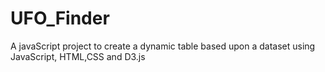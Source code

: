 # UFO_Finder
A javaScript project to create a dynamic table based upon a dataset using JavaScript, HTML,CSS and D3.js 
